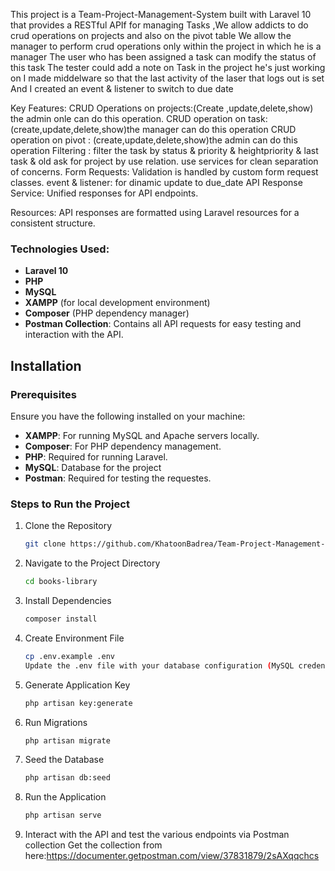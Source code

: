 This project is a Team-Project-Management-System built with Laravel 10 that provides a RESTful APIf for managing Tasks ,We allow addicts to do crud operations on projects and also on the pivot table 
We allow the manager to perform crud operations only within the project in which he is a manager
The user who has been assigned a task can modify the status of this task 
The tester could add a note on Task in the project he's just working on 
I made middelware so that the last activity of the laser that logs out is set
And I created an event & listener to switch to due date


Key Features:
CRUD Operations on projects:(Create ,update,delete,show) the admin onle can do this operation.
CRUD operation on task: (create,update,delete,show)the  manager can do this operation 
CRUD operation on pivot : (create,update,delete,show)the  admin can do this operation 
Filtering : filter the task by status & priority & heightpriority & last task & old ask for project by use relation.
use services for clean separation of concerns.
Form Requests: Validation is handled by custom form request classes.
event & listener: for dinamic update to due_date 
API Response Service: Unified responses for API endpoints.

Resources: API responses are formatted using Laravel resources for a consistent structure.

### Technologies Used:
- **Laravel 10**
- **PHP**
- **MySQL**
- **XAMPP** (for local development environment)
- **Composer** (PHP dependency manager)
- **Postman Collection**: Contains all API requests for easy testing and interaction with the API.


## Installation

### Prerequisites

Ensure you have the following installed on your machine:
- **XAMPP**: For running MySQL and Apache servers locally.
- **Composer**: For PHP dependency management.
- **PHP**: Required for running Laravel.
- **MySQL**: Database for the project
- **Postman**: Required for testing the requestes.

### Steps to Run the Project

1. Clone the Repository  
   ```bash
   git clone https://github.com/KhatoonBadrea/Team-Project-Management-System
2. Navigate to the Project Directory
   ```bash
   cd books-library
3. Install Dependencies
   ```bash
   composer install
4. Create Environment File
   ```bash
   cp .env.example .env
   Update the .env file with your database configuration (MySQL credentials, database name, etc.).
5. Generate Application Key
    ```bash
    php artisan key:generate
6. Run Migrations
    ```bash
    php artisan migrate
7. Seed the Database
    ```bash
    php artisan db:seed
8. Run the Application
    ```bash
    php artisan serve
9. Interact with the API and test the various endpoints via Postman collection 
    Get the collection from here:https://documenter.getpostman.com/view/37831879/2sAXqqchcs
